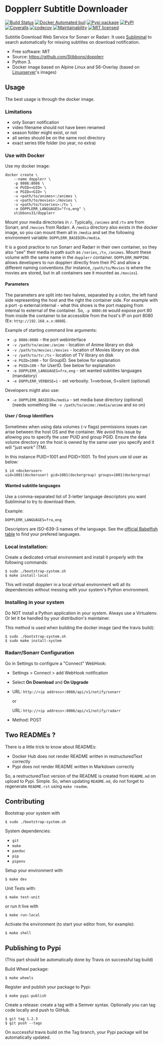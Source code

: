 Dopplerr Subtitle Downloader
============================

[![Build Status](https://travis-ci.org/Stibbons/dopplerr.svg?branch=master)](https://travis-ci.org/Stibbons/dopplerr)
[![Docker Automated buil](https://img.shields.io/docker/build/stibbons31/dopplerr.svg)](https://hub.docker.com/r/stibbons31/dopplerr/builds/)
[![Pypi package](https://badge.fury.io/py/dopplerr.svg)](https://pypi.python.org/pypi/dopplerr/) [![PyPI](https://img.shields.io/pypi/pyversions/dopplerr.svg)](https://pypi.python.org/pypi/dopplerr/)
[![Coveralls](https://coveralls.io/repos/github/Stibbons/dopplerr/badge.svg)](https://coveralls.io/github/Stibbons/dopplerr)
[![codecov](https://codecov.io/gh/Stibbons/dopplerr/branch/master/graph/badge.svg)](https://codecov.io/gh/Stibbons/dopplerr)
[![Maintainability](https://api.codeclimate.com/v1/badges/62d3040e8e7f37e637bf/maintainability)](https://codeclimate.com/github/Stibbons/dopplerr/maintainability)
[![MIT licensed](https://img.shields.io/badge/license-MIT-blue.svg)](./LICENSE)

Subtitle Download Web Service for Sonarr or Radarr. It uses [Subliminal](https://github.com/Diaoul/subliminal) to search automatically for missing subtitles on download notification.

-   Free software: MIT
-   Source: <https://github.com/Stibbons/dopplerr>
-   Python 3.
-   Docker image based on Alpine Linux and S6-Overlay (based on
    [Linuxserver](https://www.linuxserver.io/)'s images)

Usage
-----

The best usage is through the docker image.

### Limitations

- only Sonarr notification
- video filename should not have been renamed
- season folder might exist, or not
- all series should be on the same root directory
- exact series title folder (no year, no extra)

### Use with Docker

Use my docker image:

    docker create \
        --name dopplerr \
        -p 8086:8086 \
        -e PUID=<UID> \
        -e PGID=<GID> \
        -v <path/to/animes>:/animes \
        -v <path/to/movies>:/movies \
        -v <path/to/tvseries>:/tv \
        -e DOPPLERR_LANGUAGES="fra,eng" \
        stibbons31/dopplerr

Mount your media directories in `/`. Typically, `/animes` and `/tv` are from Sonarr, and
`/movies` from Radarr. A `/media` directory also exists in the docker image, so you can mount
them all in `/media` and set the following environment variable: `DOPPLERR_BASEDIR=/media`.

It is a good practice to run Sonarr and Radarr in their own container, so they also "see" their
media in path such as `/series`, `/tv`, `/animes`. Mount these volume with the same name in the
`dopplerr` container. `DOPPLERR_MAPPING` allows developers to run dopplerr directly from their
PC and allow a different naming conventions (for instance, `/path/to/Movies` is where the
movies are stored, but in all containers see it mounted as `/movies`).

#### Parameters

The parameters are split into two halves, separated by a colon, the left hand side representing the host and the right the container side. For example with a port -p external:internal - what this shows is the port mapping from internal to external of the container. So, `-p 8080:80` would expose port 80 from inside the container to be accessible from the host's IP on port 8080 (Ex: `http://192.168.x.x:8080`).

Example of starting command line arguments:

-   `-p 8086:8086` - the port webinterface
-   `-v /path/to/anime:/anime` - location of Anime library on disk
-   `-v /path/to/movies:/movies` - location of Movies library on disk
-   `-v /path/to/tv:/tv` - location of TV library on disk
-   `-e PGID=1000` - for GroupID. See below for explanation
-   `-e PUID=100` - for UserID. See below for explanation
-   `-e DOPPLERR_LANGUAGES=fra,eng` - set wanted subtitles languages (mandatory)
-   `-e DOPPLERR_VERBOSE=1` - set verbosity. 1=verbose, 0=silent (optional)

Developers might also use:

-   `-e DOPPLERR_BASEDIR=/media` - set media base directory (optional)
    (needs something like `-v /path/to/anime:/media/anime` and so on)

#### User / Group Identifiers

Sometimes when using data volumes (-v flags) permissions issues can arise between the host OS and the container. We avoid this issue by allowing you to specify the user PUID and group PGID. Ensure the data volume directory on the host is owned by the same user you specify and it will "just work" (TM).

In this instance PUID=1001 and PGID=1001. To find yours use id user as below:

    $ id <dockeruser>
    uid=1001(dockeruser) gid=1001(dockergroup) groups=1001(dockergroup)

#### Wanted subtitle languages

Use a comma-separated list of 3-letter language descriptors you want Subliminal to try to download them.

Example:

    DOPPLERR_LANGUAGES=fra,eng

Descriptors are ISO-639-3 names of the language. See the [official Babelfish table](https://github.com/Diaoul/babelfish/blob/f403000dd63092cfaaae80be9f309fd85c7f20c9/babelfish/data/iso-639-3.tab) to find your prefered languages.

### Local installation:

Create a dedicated virtual environment and install it properly with the following commands:

    $ sudo ./bootstrap-system.sh
    $ make install-local

This will install dopplerr in a local virtual environment will all its dependencies without messing with your system's Python environment.

### Installing in your system

Do NOT install a Python application in your system. Always use a Virtualenv. Or let it be handled by your distribution's maintainer.

This method is used when building the docker image (and the travis build):

    $ sudo ./bootstrap-system.sh
    $ sudo make install-system

### Radarr/Sonarr Configuration

Go in Settings to configure a "Connect" WebHook:

-   Settings &gt; Connect &gt; add WebHook notification
-   Select **On Download** and **On Upgrade**
-   URL: ```http://<ip address>:8086/api/v1/notify/sonarr```

    or

    URL: ```http://<ip address>:8086/api/v1/notify/radarr```
-   Method: POST

Two READMEs ?
-------------

There is a little trick to know about READMEs:

-   Docker Hub does not render README written in restructuredText correctly
-   Pypi does not render README written in Markdown correctly

So, a restructuredText version of the README is created from `README.md` on upload to Pypi.
Simple. So, when updating `README.md`, do not forget to regenerate `README.rst` using `make readme`.

Contributing
------------

Bootstrap your system with

    $ sudo ./bootstrap-system.sh

System dependencies:

- `git`
- `make`
- `pandoc`
- `pip`
- `pipenv`

Setup your environment with

    $ make dev

Unit Tests with:

    $ make test-unit

or run it live with

    $ make run-local

Activate the environment (to start your editor from, for example):

    $ make shell

Publishing to Pypi
------------------

(This part should be automatically done by Travis on successful tag build)

Build Wheel package:

    $ make wheels

Register and publish your package to Pypi:

    $ make pypi-publish

Create a release: create a tag with a Semver syntax. Optionally you can tag code locally and push to GitHub.

    $ git tag 1.2.3
    $ git push --tags

On successful travis build on the Tag branch, your Pypi package will be automatically updated.
